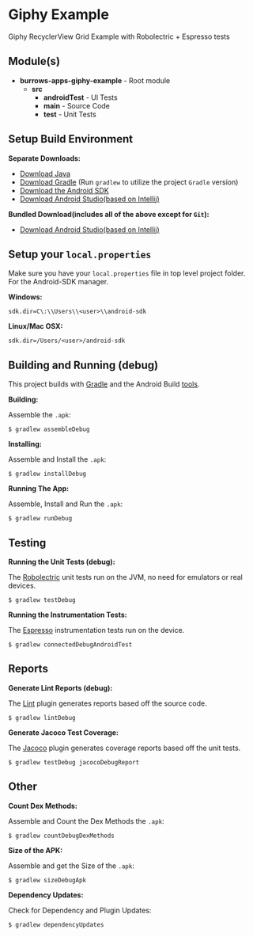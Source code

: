 # Giphy Example

Giphy RecyclerView Grid Example with Robolectric + Espresso tests

## Module(s)
 
 - **burrows-apps-giphy-example** - Root module
   - **src**
     - **androidTest** - UI Tests
     - **main** - Source Code
     - **test** - Unit Tests


## Setup Build Environment
**Separate Downloads:**


 - [Download Java](https://java.com/en/download/)
 - [Download Gradle](https://gradle.org/downloads) (Run `gradlew` to utilize the project `Gradle` version)
 - [Download the Android SDK](http://developer.android.com/sdk/index.html#Other)
 - [Download Android Studio(based on Intellij)](http://developer.android.com/sdk/index.html#Other)


**Bundled Download(includes all of the above except for `Git`):**


 - [Download Android Studio(based on Intellij)](http://developer.android.com/sdk/index.html)

## Setup your `local.properties`


Make sure you have your `local.properties` file in top level project folder. For the Android-SDK manager.


**Windows:**


    sdk.dir=C\:\\Users\\<user>\\android-sdk


**Linux/Mac OSX:**


    sdk.dir=/Users/<user>/android-sdk


## Building and Running (debug)


This project builds with [Gradle](www.gradle.org) and the Android Build [tools](http://tools.android.com/tech-docs/new-build-system).


**Building:**


Assemble the `.apk`:


    $ gradlew assembleDebug


**Installing:**


Assemble and Install the `.apk`:


    $ gradlew installDebug


**Running The App:**


Assemble, Install and Run the `.apk`:


    $ gradlew runDebug


## Testing


**Running the Unit Tests (debug):**


The [Robolectric](http://robolectric.org/) unit tests run on the JVM, no need for emulators or real devices.


    $ gradlew testDebug
    
**Running the Instrumentation Tests:**


The [Espresso](https://developer.android.com/training/testing/ui-testing/espresso-testing.html) instrumentation tests run on the device.


    $ gradlew connectedDebugAndroidTest
    

## Reports


**Generate Lint Reports (debug):**


The [Lint](http://developer.android.com/tools/help/lint.html) plugin generates reports based off the source code.


    $ gradlew lintDebug


**Generate Jacoco Test Coverage:**


The [Jacoco](http://www.eclemma.org/jacoco/) plugin generates coverage reports based off the unit tests.


    $ gradlew testDebug jacocoDebugReport
    

## Other


**Count Dex Methods:**


Assemble and Count the Dex Methods the `.apk`:


    $ gradlew countDebugDexMethods


**Size of the APK:**


Assemble and get the Size of the `.apk`:


    $ gradlew sizeDebugApk


**Dependency Updates:**


Check for Dependency and Plugin Updates:


    $ gradlew dependencyUpdates
    
